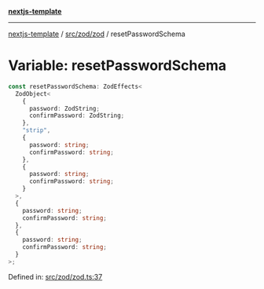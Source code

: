 [**nextjs-template**](../../../../README.md)

---

[nextjs-template](../../../../README.md) / [src/zod/zod](../README.md) / resetPasswordSchema

# Variable: resetPasswordSchema

```ts
const resetPasswordSchema: ZodEffects<
  ZodObject<
    {
      password: ZodString;
      confirmPassword: ZodString;
    },
    "strip",
    {
      password: string;
      confirmPassword: string;
    },
    {
      password: string;
      confirmPassword: string;
    }
  >,
  {
    password: string;
    confirmPassword: string;
  },
  {
    password: string;
    confirmPassword: string;
  }
>;
```

Defined in: [src/zod/zod.ts:37](https://github.com/Its-Satyajit/nextjs-template/blob/main/src/zod/zod.ts#L37)
